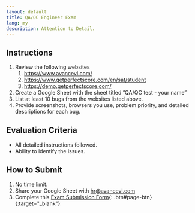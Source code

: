 ```yaml
---
layout: default
title: QA/QC Engineer Exam
lang: my
description: Attention to Detail.
---
```




## Instructions

1. Review the following websites
    1. https://www.avancevl.com/
    1. https://www.getperfectscore.com/en/sat/student
    1. https://demo.getperfectscore.com/
1. Create a Google Sheet with the sheet titled ”QA/QC test - your name”
1. List at least 10 bugs from the websites listed above.
1. Provide screenshots, browsers you use, problem priority, and detailed descriptions for each bug.

## Evaluation Criteria

* All detailed instructions followed.
* Ability to identify the issues.

## How to Submit
1. No time limit.
1. Share your Google Sheet with [hr@avancevl.com](mailto:hr@avancevl.com)
1. Complete this [Exam Submission Form](https://forms.gle/LW9UAo2YWpUrgFLq6){: .btn#page-btn}{:target="_blank"}
